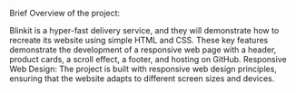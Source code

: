 Brief Overview of the project:

Blinkit is a hyper-fast delivery service, and they will demonstrate how to recreate its website using simple HTML and CSS. These key features demonstrate the development of a responsive web page with a header, product cards, a scroll effect, a footer, and hosting on GitHub. Responsive Web Design:
The project is built with responsive web design principles, ensuring that the website adapts to different screen sizes and devices.
